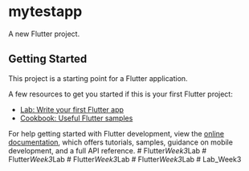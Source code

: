 # mytestapp

A new Flutter project.

## Getting Started

This project is a starting point for a Flutter application.

A few resources to get you started if this is your first Flutter project:

- [Lab: Write your first Flutter app](https://docs.flutter.dev/get-started/codelab)
- [Cookbook: Useful Flutter samples](https://docs.flutter.dev/cookbook)

For help getting started with Flutter development, view the
[online documentation](https://docs.flutter.dev/), which offers tutorials,
samples, guidance on mobile development, and a full API reference.
#   F l u t t e r _ W e e k 3 _ L a b  
 #   F l u t t e r _ W e e k 3 _ L a b  
 #   F l u t t e r _ W e e k 3 _ L a b  
 #   F l u t t e r _ W e e k 3 _ L a b  
 #   L a b _ W e e k 3  
 